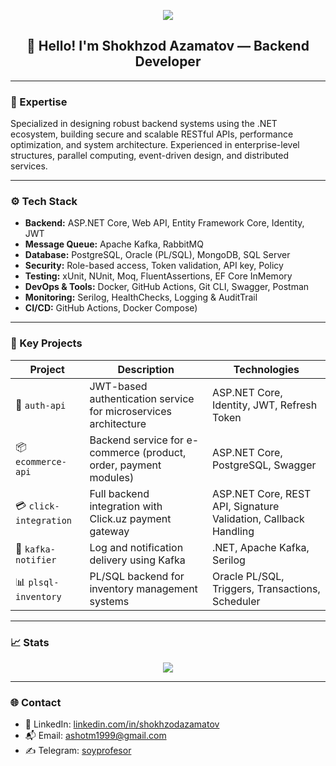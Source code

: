 <!-- Profile banner -->
<p align="center">
  <img src="https://capsule-render.vercel.app/api?type=waving&color=0e81ce&height=180&section=header&text=Shokhzod%20Azamatov&fontSize=35&fontColor=ffffff" />
</p>

<h2 align="center">👋 Hello! I'm Shokhzod Azamatov — Backend Developer</h2>

---

### 💼 Expertise

Specialized in designing robust backend systems using the .NET ecosystem, building secure and scalable RESTful APIs, performance optimization, and system architecture. Experienced in enterprise-level structures, parallel computing, event-driven design, and distributed services.

---

### ⚙️ Tech Stack

- **Backend:** ASP.NET Core, Web API, Entity Framework Core, Identity, JWT
- **Message Queue:** Apache Kafka, RabbitMQ
- **Database:** PostgreSQL, Oracle (PL/SQL), MongoDB, SQL Server
- **Security:** Role-based access, Token validation, API key, Policy
- **Testing:** xUnit, NUnit, Moq, FluentAssertions, EF Core InMemory
- **DevOps & Tools:** Docker, GitHub Actions, Git CLI, Swagger, Postman
- **Monitoring:** Serilog, HealthChecks, Logging & AuditTrail
- **CI/CD:** GitHub Actions, Docker Compose)

---

### 🚀 Key Projects

| Project | Description | Technologies |
|--------|-------------|--------------|
| 🔐 `auth-api` | JWT-based authentication service for microservices architecture | ASP.NET Core, Identity, JWT, Refresh Token |
| 📦 `ecommerce-api` | Backend service for e-commerce (product, order, payment modules) | ASP.NET Core, PostgreSQL, Swagger |
| 💳 `click-integration` | Full backend integration with Click.uz payment gateway | ASP.NET Core, REST API, Signature Validation, Callback Handling |
| 📡 `kafka-notifier` | Log and notification delivery using Kafka | .NET, Apache Kafka, Serilog |
| 📊 `plsql-inventory` | PL/SQL backend for inventory management systems | Oracle PL/SQL, Triggers, Transactions, Scheduler |

---

### 📈 Stats

<p align="center">
  <img src="https://github-readme-stats.vercel.app/api?username=soyprofesor&show_icons=true&theme=default&count_private=true&hide=issues" />
</p>

---

### 🌐 Contact

- 💼 LinkedIn: [linkedin.com/in/shokhzodazamatov](https://linkedin.com/in/shokhzod-azamatov)
- 📬 Email: ashotm1999@gmail.com
- ✍️ Telegram: [soyprofesor](https://t.me/soyprofesor)
